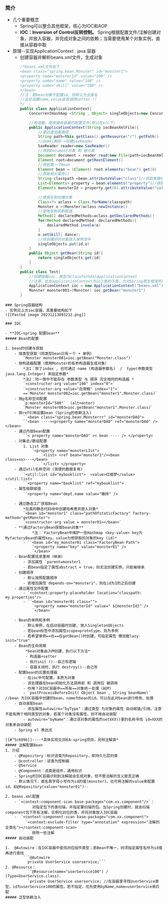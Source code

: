 ### 简介

-  几个重要概念
	- Spring可以整合其他框架，核心为IOC和AOP
	- **IOC：Inversion of Control反转控制。** Spring根据配置文件/注解创建对象，并放入容器，并完成对象之间的依赖；当需要使用某个对象实例，直接从容器中取
- 原理--实现ApplicationContext . java 容器 
	- 创建容器并解析beans.xml文件，生成对象
		```java
		/*beans.xml文件如下：
		<bean class="spring.bean.Monster" id="monster1">
		<property name="monsterId" value="100" />
		<property name="name" value="100" />
		<property name="skill" value="100" />			
		</bean>
		//注：若bean对象不配置id，则默认为全类名
		//此处设置name,value底层调用setter !!
		*/
		public class ApplicationContext{
			ConcurrentHashmap <String , Object> singleObjects=new ConcurrentHashmap<>() 
			
			//构造器，用来接收容器的配置文件(默认在src下)
			public ApplicationContext(String iocBeanXmlFile){
				//拿到类加载路径
				String path=this.getClass().getResource("/").getPath()
				//dom4j解析->创建SaxReader
				SaxReader reader=new SaxReader()
				//得到Document对象 和 根元素
				Document document = reader.read(new File(path+iocBeanXmlFile))
				Element root=document.getRootElement()
				//得到第一个bean
				Element bean = (Element) root.elements("bean").get(0)
				//获取相关属性()
				String classpath =bean.attributeValue("class")//获取类路径
				List<Elements> property = bean.elements("property")//获取指定属性值
				Elements monsterId = property.get(0).attributeValue("value")
				
				//使用反射创建对象
				Class<?> aclass = Class.forName(classpath)
				Monster o =(Monster)aclass.newInstance()
				//使用反射机制赋值
				Method[] declaredMethods=aclass.getDeclaredMethods()
				for(Method declaredMethod: declaredMethods){
					declaredMethod.invole(o)
				}
				o.setSkill( dance);
				//将创建好的对象放入单例池中
				singleObjects.put(id,o)
			}
			public Object getBean(String id){
				return singleObjects.get(id)
			}
		}
		public class Test{
			//创建容器ioc，类型为ClassPathXmlApplicationContext
			//注意，此处applicationContext为以上类的子类，为对Spring原生框架的简单模拟
			ApplicationContext ioc = new ApplicationContext("beans.xml")
			Monster monster001=(Monster) ioc.getBean("monster1")
		}
```
### Spring容器结构
- 实例见上方ioc容器，其重要结构如下
![[Pasted image 20231213093212.png]]

### IOC 

- **IOC—spring 配置bean**
##### Bean的配置

1. bean的创建与获取
	- 按类型获取（同类型bean只有一个 + 单例）
		`Monster monster001=ioc.getBean("Monster.class")`
	- 按构造器配置（使用Monster的有参构造器生成对象）
		*注1：除了index , 也可通过 name (构造器参数名)  /  type(参数类型java.lang.Integer) 来指定参数*
		*注2：同一类中不能存在 参数类型 与 顺序 完全相同的构造器 *
		`<constructor-arg value="100" index="0">`
		`<constructor-arg value="白骨精" index="1">`
		==`Monster monster002=ioc.getBean("monster1",Monster.class)`
	- 按p名称空间配置
		`p:monsterId="500"`  (alt+enter)
		`Monster monster003=ioc.getBean("monster1",Monster.class)`
	- 按ref引用设置bean (Spring的依赖注入)
		``<bean class="spring.bean.Monsterrr" id="monsterDAO">
		``<bean ····><property name="monsterDAO" ref="monsterDAO" /></bean>
	- 通过内部bean配置
		``< property name="monsterDAO" >< bean ···· /> </property> 
	- 对集合/数组配置
		1. List 对象
			`<property name="monsterLIst">
				`<list> <ref bean="monster1"/><bean class=xx>···</bean>
				`</list> </property>
	- 通过util名称空间 (简便的数据复用)
		`<util:list id="mybooklist">  <value>红楼梦</value>   </util:list>`
		``<property name="booklist" ref="mybooklist">
	- 属性级联赋值
		``<property name="dept.name value="搬砖" />
		
	- 通过静态工厂获取Bean
		*在类的静态代码块中创建哈希表并放入对象*
		`<bean id="monster1" class="pathOfstaticFactory" factory-method="getMonster">
		`<constructor-arg value = monster01></bean>`
	- **通过FactoryBean获取bean对象**
			*注：`FactoryBean中维护一张Hashmap <key-value> key为 MyfactoryBean的属性key，value为想获取的对象的key (id)*
		- ``<bean id="my_monster01 class="FactoryBean-Path">
			`<property name="key" value="monster01" /> 
			`</bean>`
	- Bean配置信息重用（继承）
		- 添加属性 `parent=monster1
		- 若bean指定了属性abstract = true，则无法创建实例，只能被继承
	- 创建顺序
		- 默认按照配置顺序
		- 若增加属性 depends-on="monster1"，则在id为1的之后创建
	- 通过属性文件配置
		- `<context:property-placeholder location="classpath: my.properties"/>
		- ``<bean id="monster01 class="">
			`<property name="monsterId" value=" ${monsterId}" /> 
			`</bean>`

	- Bean的单例和多例
		- 默认单例，在启动容器时创建, 放入SingletonObjects
		- 若bean标签中添加属性scope=prototype，则为多例
		- 若希望单例==也==在getBean()时创建，可指定属性 懒加载lazy-init="true"
	- Bean的生命周期
		 *bean对象由JVM创建，执行以下方法*
		 - 构造器+setter
		 - 执行init ()--自己写逻辑
		 - 容器关闭时，执行 destroy()--自己写
	- 配置bean的后置处理器
		- 在ioc中可配置，本质为对象
		- 该处理器在bean初始化方法调用前 和 调用后 被调用
		- 作用？对IOC容器中==所有==对象统一处理（AOP）
		- `postProcessBeforeInit( Object bean , String beanName)` //bean 为IOC容器中创建的bean。name为bean的id。可以在此对bean进行修改、处理
	- 自动装配bean
		- 添加属性autowire="byType"：通过类型 为对象的属性 自动赋值/引用。注意不能有两个相同类型的对象，若某个对象没有属性，则不用自动装配
		- autowire="byName"：通过该对象的属性的setXXX()里的名称寻找 id=XXX的对象来自动装配
	- Spring el 表达式

[[#^5c699b]]----*具体实现见IDEA-spring项目，另附注解类*
##### 注解配置Bean
1. 介绍
	- @Repository：标识该类为Repository，即持久化层的类
	- @controller：该类为控制器
	- @Service
	- @Component：该类是组件，通用标识
	- Spring的IOC容器识别到注解就会生成对象，但不管注解的含义是否正确
	- 默认情况下，类名首字母小写作为id的值(monster)。也可用注解的value来配置id，如@Repository(value="monster01")--
			
2. beans.xml配置
	- `<context:component-scan base-package="com.xx.component"/>`：
			对指定包下的类扫描，并指定要扫描的包。当Spring创建时，就会扫描component包下所有注解，实例化对应的类，并将对象放入IOC容器
	-  `<context:component-scan base-package="com.xx.component">
		 `<context:exclude-filter type="annotation" expression="注解的全类名"></context:component-scan>
			排除一些注解
##### 自动装配

1.  @Autowire：在IOC容器中查找对应组件类型；若Bean不唯一，则须指定属性名作为id值再进行查找
	 	```@Autowire
		  private UserService userservice;```
2. @Resource：
		  ``@Resource(name="userService100") / (Type=UserService.class).
		  `private UserService userservice; //在容器里寻找UserService类型，id为userService100的属性。若不指定，优先使用byName,name=userService来匹配
##### 泛型依赖注入
